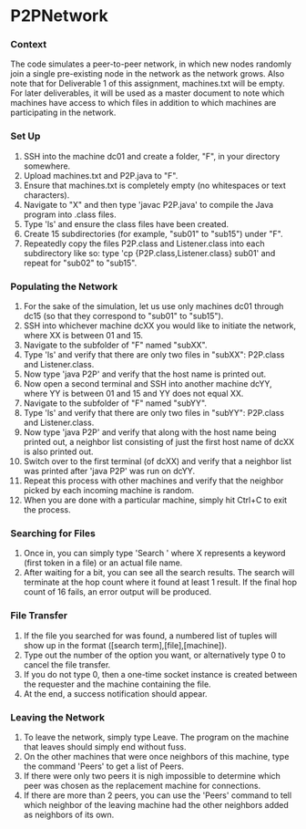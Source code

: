 # P2PNetwork
### Context
The code simulates a peer-to-peer network, in which new nodes randomly join a single pre-existing node in the network as the network grows. Also note that for Deliverable 1 of this assignment, machines.txt will be empty. For later deliverables, it will be used as a master document to note which machines have access to which files in addition to which machines are participating in the network.

### Set Up
1. SSH into the machine dc01 and create a folder, "F", in your directory somewhere.
2. Upload machines.txt and P2P.java to "F".
3. Ensure that machines.txt is completely empty (no whitespaces or text characters).
4. Navigate to "X" and then type 'javac P2P.java' to compile the Java program into .class files.
5. Type 'ls' and ensure the class files have been created.
6. Create 15 subdirectories (for example, "sub01" to "sub15") under "F".
7. Repeatedly copy the files P2P.class and Listener.class into each subdirectory like so: type 'cp {P2P.class,Listener.class} sub01' and repeat for "sub02" to "sub15".

### Populating the Network
1. For the sake of the simulation, let us use only machines dc01 through dc15 (so that they correspond to "sub01" to "sub15").
2. SSH into whichever machine dcXX you would like to initiate the network, where XX is between 01 and 15.
3. Navigate to the subfolder of "F" named "subXX".
4. Type 'ls' and verify that there are only two files in "subXX": P2P.class and Listener.class.
5. Now type 'java P2P' and verify that the host name is printed out.
6. Now open a second terminal and SSH into another machine dcYY, where YY is between 01 and 15 and YY does not equal XX.
7. Navigate to the subfolder of "F" named "subYY".
8. Type 'ls' and verify that there are only two files in "subYY": P2P.class and Listener.class.
9. Now type 'java P2P' and verify that along with the host name being printed out, a neighbor list consisting of just the first host name of dcXX is also printed out.
10. Switch over to the first terminal (of dcXX) and verify that a neighbor list was printed after 'java P2P' was run on dcYY.
11. Repeat this process with other machines and verify that the neighbor picked by each incoming machine is random.
12. When you are done with a particular machine, simply hit Ctrl+C to exit the process.

### Searching for Files
1. Once in, you can simply type 'Search <X>' where X represents a keyword (first token in a file) or an actual file name.
2. After waiting for a bit, you can see all the search results. The search will terminate at the hop count where it found at least 1 result. If the final hop count of 16 fails, an error output will be produced.

### File Transfer
1. If the file you searched for was found, a numbered list of tuples will show up in the format ([search term],[file],[machine]).
2. Type out the number of the option you want, or alternatively type 0 to cancel the file transfer.
3. If you do not type 0, then a one-time socket instance is created between the requester and the machine containing the file.
4. At the end, a success notification should appear.

### Leaving the Network
1. To leave the network, simply type Leave. The program on the machine that leaves should simply end without fuss.
2. On the other machines that were once neighbors of this machine, type the command 'Peers' to get a list of Peers.
3. If there were only two peers it is nigh impossible to determine which peer was chosen as the replacement machine for connections.
4. If there are more than 2 peers, you can use the 'Peers' command to tell which neighbor of the leaving machine had the other neighbors added as neighbors of its own. 
